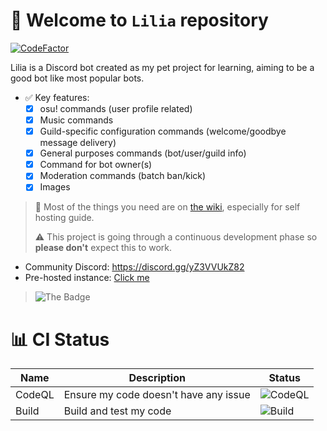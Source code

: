 # 🎉 Welcome to `Lilia` repository

[![CodeFactor](https://www.codefactor.io/repository/github/lilia-workshop/lilia/badge)](https://www.codefactor.io/repository/github/lilia-workshop/lilia)

Lilia is a Discord bot created as my pet project for learning, aiming to be a good bot like most popular bots.

- ✅ Key features:
  - [x] osu! commands (user profile related)
  - [x] Music commands
  - [x] Guild-specific configuration commands (welcome/goodbye message delivery)
  - [x] General purposes commands (bot/user/guild info)
  - [x] Command for bot owner(s)
  - [x] Moderation commands (batch ban/kick)
  - [x] Images

> 📖 Most of the things you need are on [the wiki](https://github.com/Swyreee/Helya/wiki), especially for self hosting guide.
> 
> ⚠️ This project is going through a continuous development phase so **please don't** expect this to work.

- Community Discord: https://discord.gg/yZ3VVUkZ82
- Pre-hosted instance: [Click me](https://discord.com/oauth2/authorize?client_id=884066006115442708&scope=bot%20applications.commands&permissions=964525673686)
 
> ![The Badge](https://img.shields.io/badge/%E2%9D%A4%EF%B8%8FMade%20with%20love%20by-Swyrin%237193-red?style=for-the-badge&logo=discord)

# 📊 CI Status

| Name    | Description                              | Status                                                                                      |
|---------|------------------------------------------|---------------------------------------------------------------------------------------------|
| CodeQL  | Ensure my code doesn't have any issue    | ![CodeQL](https://github.com/Swyreee/Lilia/actions/workflows/codeql-analysis.yml/badge.svg) |
| Build   | Build and test my code                   | ![Build](https://github.com/Swyreee/Lilia/actions/workflows/dotnet.yml/badge.svg)           |

